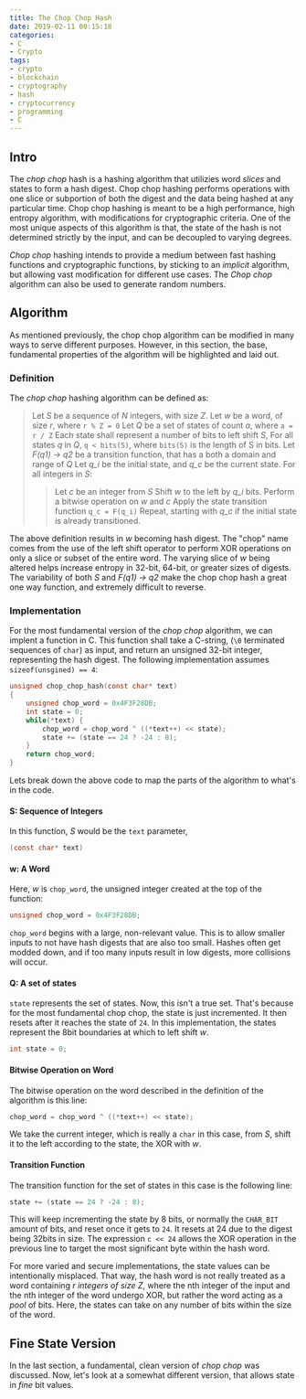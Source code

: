 ```yaml
---
title: The Chop Chop Hash
date: 2019-02-11 00:15:18
categories:
- C
- Crypto
tags:
- crypto
- blockchain
- cryptography
- hash
- cryptocurrency
- programming
- C
---
```


## Intro

The *chop chop* hash is a hashing algorithm that utilizies word *slices* and states to form a hash digest. Chop chop hashing performs operations with one slice or subportion of both the digest and the data being hashed at any particular time. Chop chop hashing is meant to be a high performance, high entropy algorithm, with modifications for cryptographic criteria. One of the most unique aspects of this algorithm is that, the state of the hash is not determined strictly by the input, and can be decoupled to varying degrees. 

*Chop chop* hashing intends to provide a medium between fast hashing functions and cryptographic functions, by sticking to an *implicit* algorithm, but allowing vast modification for different use cases. The *Chop chop* algorithm can also be used to generate random numbers.

## Algorithm

As mentioned previously, the chop chop algorithm can be modified in many ways to serve different purposes. However, in this section, the base, fundamental properties of the algorithm will be highlighted and laid out.

### Definition

The *chop chop* hashing algorithm can be defined as:

> Let *S* be a sequence of *N* integers, with size *Z*.
> Let *w* be a word, of size *r*, where `r % Z = 0`
> Let *Q* be a set of states of count *a*, where `a = r / Z`
> Each state shall represent a number of bits to left shift *S*,
> For all states *q* in *Q*, `q < bits(S)`, where `bits(S)` is the length of S in bits.
> Let *F(q1) -> q2* be a transition function, that has a both a domain and range of *Q*
> Let *q_i* be the initial state, and *q_c* be the current state.
> For all integers in *S*:
>> Let *c* be an integer from *S*
>> Shift *w* to the left by *q_i* bits.
>> Perform a bitwise operation on *w* and *c*
>> Apply the state transition function `q_c = F(q_i)`
>> Repeat, starting with *q_c* if the initial state is already transitioned.

The above definition results in *w* becoming hash digest. The "chop" name comes from the use of the left shift operator to perform XOR operations on only a slice or subset of the entire word. The varying slice of *w* being altered helps increase entropy in 32-bit, 64-bit, or greater sizes of digests. The variability of both *S* and *F(q1) -> q2* make the chop chop hash a great one way function, and extremely difficult to reverse.

### Implementation

For the most fundamental version of the *chop chop* algorithm, we can implent a function in C. This function shall take a C-string, (`\0` terminated sequences of `char`) as input, and return an unsigned 32-bit integer, representing the hash digest. The following implementation assumes `sizeof(unsgined) == 4`:

```c
unsigned chop_chop_hash(const char* text)
{
	unsigned chop_word = 0x4F3F28DB;
	int state = 0;
	while(*text) {
		chop_word = chop_word ^ ((*text++) << state);
		state += (state == 24 ? -24 : 8);
	}
	return chop_word;
}
```

Lets break down the above code to map the parts of the algorithm to what's in the code.

#### S: Sequence of Integers

In this function, *S* would be the `text` parameter,

```c
(const char* text)
```

#### w: A Word

Here, *w* is `chop_word`, the unsigned integer created at the top of the function:

```c
unsigned chop_word = 0x4F3F28DB;
```

`chop_word` begins with a large, non-relevant value. This is to allow smaller inputs to not have hash digests that are also too small. Hashes often get modded down, and if too many inputs result in low digests, more collisions will occur. 

#### Q: A set of states

`state` represents the set of states. Now, this isn't a true set. That's because for the most fundamental chop chop, the state is just incremented. It then resets after it reaches the state of `24`. In this implementation, the states represent the 8bit boundaries at which to left shift *w*.

```c
int state = 0;
```

#### Bitwise Operation on Word

The bitwise operation on the word described in the definition of the algorithm is this line:

```c
chop_word = chop_word ^ ((*text++) << state);
```

We take the current integer, which is really a `char` in this case, from *S*, shift it to the left according to the state, the XOR with *w*.

#### Transition Function

The transition function for the set of states in this case is the following line:

```c
state += (state == 24 ? -24 : 8);
```

This will keep incrementing the state by 8 bits, or normally the `CHAR_BIT` amount of bits, and reset once it gets to `24`. It resets at 24 due to the digest being 32bits in size. The expression `c << 24` allows the XOR operation in the previous line to target the most significant byte within the hash word.

For more varied and secure implementations, the state values can be intentionally misplaced. That way, the hash word is not really treated as a word containing *r integers of size Z*, where the nth integer of the input and the nth integer of the word undergo XOR, but rather the word acting as a *pool* of bits. Here, the states can take on any number of bits within the size of the word.

## Fine State Version

In the last section, a fundamental, clean version of *chop chop* was discussed. Now, let's look at a somewhat different version, that allows state in *fine* bit values.
